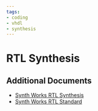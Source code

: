 ```yaml
---
tags:
- coding
- vhdl
- synthesis
---
```

# RTL Synthesis
## Additional Documents

- [Synth Works RTL Synthesis](docs/synthworks_rtl_synthesis.pdf)
- [Synth Works RTL Standard](docs/synthworks_rtl_synthesis_standard.pdf)
